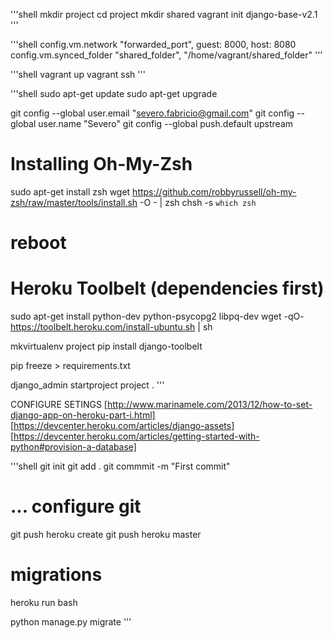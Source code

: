 '''shell
mkdir project
cd project
mkdir shared
vagrant init django-base-v2.1
'''

'''shell
config.vm.network "forwarded_port", guest: 8000, host: 8080
config.vm.synced_folder "shared_folder", "/home/vagrant/shared_folder"
'''

'''shell
vagrant up
vagrant ssh
'''

'''shell
sudo apt-get update
sudo apt-get upgrade

git config --global user.email "severo.fabricio@gmail.com"
git config --global user.name "Severo"
git config --global push.default upstream

# Installing Oh-My-Zsh
sudo apt-get install zsh
wget https://github.com/robbyrussell/oh-my-zsh/raw/master/tools/install.sh -O - | zsh
chsh -s `which zsh`

# reboot

# Heroku Toolbelt (dependencies first)
sudo apt-get install python-dev python-psycopg2 libpq-dev
wget -qO- https://toolbelt.heroku.com/install-ubuntu.sh | sh

mkvirtualenv project
pip install django-toolbelt

pip freeze > requirements.txt

django_admin startproject project .
'''

CONFIGURE SETINGS
[http://www.marinamele.com/2013/12/how-to-set-django-app-on-heroku-part-i.html]
[https://devcenter.heroku.com/articles/django-assets]
[https://devcenter.heroku.com/articles/getting-started-with-python#provision-a-database]

'''shell
git init
git add .
git commmit -m "First commit"

# ... configure git

git push
heroku create
git push heroku master 

# migrations
heroku run bash

python manage.py migrate
'''
